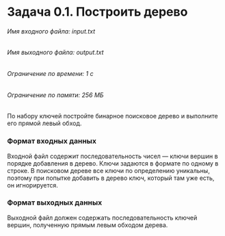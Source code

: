 # Задача 0.1. Построить дерево
###### Имя входного файла: input.txt
###### Имя выходного файла: output.txt
###### Ограничение по времени: 1 с
###### Ограничение по памяти: 256 МБ
По набору ключей постройте бинарное поисковое дерево и выполните его прямой левый обход.

### Формат входных данных
Входной файл содержит последовательность чисел — ключи вершин в порядке добавления в дерево. Ключи задаются в формате по одному в строке.
В поисковом дереве все ключи по определению уникальны, поэтому при попытке добавить в дерево ключ, который там уже есть, он игнорируется.

### Формат выходных данных
Выходной файл должен содержать последовательность ключей вершин, полученную прямым левым обходом дерева.
